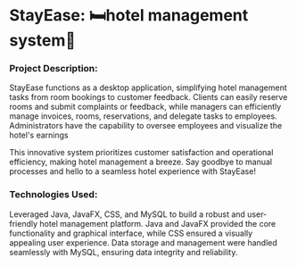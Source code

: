 # StayEase: 🛏hotel management  system🏨

### Project Description:
StayEase functions as a desktop application, simplifying hotel management tasks from room bookings to customer feedback. Clients can easily reserve rooms and submit complaints or feedback, while managers can efficiently manage invoices, rooms, reservations, and delegate tasks to employees. Administrators have the capability to oversee employees and visualize the hotel's earnings

This innovative system prioritizes customer satisfaction and operational efficiency, making hotel management a breeze. Say goodbye to manual processes and hello to a seamless hotel experience with StayEase!



### Technologies Used:

Leveraged Java, JavaFX, CSS, and MySQL to build a robust and user-friendly hotel management platform.
Java and JavaFX provided the core functionality and graphical interface, while CSS ensured a visually appealing user experience.
Data storage and management were handled seamlessly with MySQL, ensuring data integrity and reliability.
